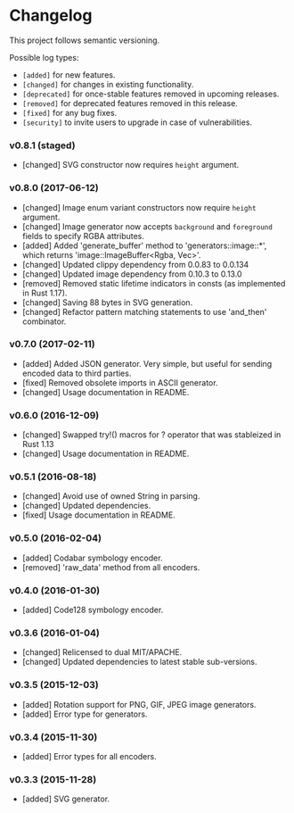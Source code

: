 # Changelog

This project follows semantic versioning.

Possible log types:

- `[added]` for new features.
- `[changed]` for changes in existing functionality.
- `[deprecated]` for once-stable features removed in upcoming releases.
- `[removed]` for deprecated features removed in this release.
- `[fixed]` for any bug fixes.
- `[security]` to invite users to upgrade in case of vulnerabilities.

### v0.8.1 (staged)

- [changed] SVG constructor now requires `height` argument.

### v0.8.0 (2017-06-12)

- [changed] Image enum variant constructors now require `height` argument.
- [changed] Image generator now accepts `background` and `foreground` fields to specify RGBA attributes.
- [added] Added 'generate_buffer' method to 'generators::image::\*', which returns 'image::ImageBuffer<Rgba<u8>, Vec<u8>>'.
- [changed] Updated clippy dependency from 0.0.83 to 0.0.134
- [changed] Updated image dependency from 0.10.3 to 0.13.0
- [removed] Removed static lifetime indicators in consts (as implemented in Rust 1.17).
- [changed] Saving 88 bytes in SVG generation.
- [changed] Refactor pattern matching statements to use 'and_then' combinator.

### v0.7.0 (2017-02-11)

- [added] Added JSON generator. Very simple, but useful for sending encoded data to third parties.
- [fixed] Removed obsolete imports in ASCII generator.
- [changed] Usage documentation in README.

### v0.6.0 (2016-12-09)

- [changed] Swapped try!() macros for ? operator that was stableized in Rust 1.13
- [changed] Usage documentation in README.

### v0.5.1 (2016-08-18)

- [changed] Avoid use of owned String in parsing.
- [changed] Updated dependencies.
- [fixed] Usage documentation in README.

### v0.5.0 (2016-02-04)

- [added] Codabar symbology encoder.
- [removed] 'raw_data' method from all encoders.

### v0.4.0 (2016-01-30)

- [added] Code128 symbology encoder.

### v0.3.6 (2016-01-04)

- [changed] Relicensed to dual MIT/APACHE.
- [changed] Updated dependencies to latest stable sub-versions.

### v0.3.5 (2015-12-03)

- [added] Rotation support for PNG, GIF, JPEG image generators.
- [added] Error type for generators.

### v0.3.4 (2015-11-30)

- [added] Error types for all encoders.

### v0.3.3 (2015-11-28)

- [added] SVG generator.

